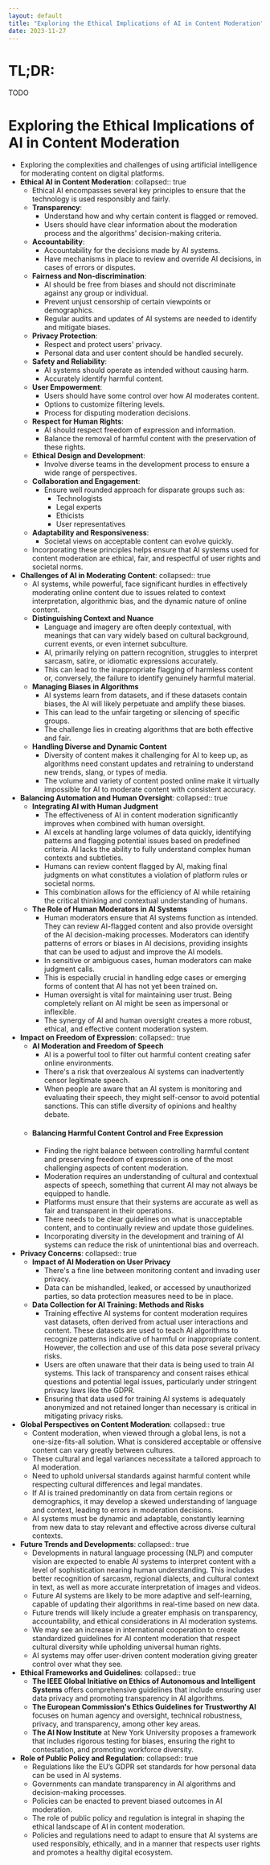 ```yaml
---
layout: default
title: "Exploring the Ethical Implications of AI in Content Moderation"
date: 2023-11-27
---
```


# TL;DR:

TODO

# Exploring the Ethical Implications of AI in Content Moderation


- Exploring the complexities and challenges of using artificial intelligence for moderating content on digital platforms.
- **Ethical AI in Content Moderation**:
  collapsed:: true
	- Ethical AI encompasses several key principles to ensure that the technology is used responsibly and fairly.
	- **Transparency**:
		- Understand how and why certain content is flagged or removed.
		- Users should have clear information about the moderation process and the algorithms' decision-making criteria.
	- **Accountability**:
		- Accountability for the decisions made by AI systems.
		- Have mechanisms in place to review and override AI decisions, in cases of errors or disputes.
	- **Fairness and Non-discrimination**:
		- AI should be free from biases and should not discriminate against any group or individual.
		- Prevent unjust censorship of certain viewpoints or demographics.
		- Regular audits and updates of AI systems are needed to identify and mitigate biases.
	- **Privacy Protection**:
		- Respect and protect users' privacy.
		- Personal data and user content should be handled securely.
	- **Safety and Reliability**:
		- AI systems should operate as intended without causing harm.
		- Accurately identify harmful content.
	- **User Empowerment**:
		- Users should have some control over how AI moderates content.
		- Options to customize filtering levels.
		- Process for disputing moderation decisions.
	- **Respect for Human Rights**:
		- AI should respect freedom of expression and information.
		- Balance the removal of harmful content with the preservation of these rights.
	- **Ethical Design and Development**:
		- Involve diverse teams in the development process to ensure a wide range of perspectives.
	- **Collaboration and Engagement**:
		- Ensure well rounded approach for disparate groups such as:
			- Technologists
			- Legal experts
			- Ethicists
			- User representatives
	- **Adaptability and Responsiveness**:
		- Societal views on acceptable content can evolve quickly.
	- Incorporating these principles helps ensure that AI systems used for content moderation are ethical, fair, and respectful of user rights and societal norms.
- **Challenges of AI in Moderating Content**:
  collapsed:: true
	- AI systems, while powerful, face significant hurdles in effectively moderating online content due to issues related to context interpretation, algorithmic bias, and the dynamic nature of online content.
	- **Distinguishing Context and Nuance**
		- Language and imagery are often deeply contextual, with meanings that can vary widely based on cultural background, current events, or even internet subculture.
		- AI, primarily relying on pattern recognition, struggles to interpret sarcasm, satire, or idiomatic expressions accurately.
		- This can lead to the inappropriate flagging of harmless content or, conversely, the failure to identify genuinely harmful material.
	- **Managing Biases in Algorithms**
		- AI systems learn from datasets, and if these datasets contain biases, the AI will likely perpetuate and amplify these biases.
		- This can lead to the unfair targeting or silencing of specific groups.
		- The challenge lies in creating algorithms that are both effective and fair.
	- **Handling Diverse and Dynamic Content**
		- Diversity of content makes it challenging for AI to keep up, as algorithms need constant updates and retraining to understand new trends, slang, or types of media.
		- The volume and variety of content posted online make it virtually impossible for AI to moderate content with consistent accuracy.
- **Balancing Automation and Human Oversight**:
  collapsed:: true
	- **Integrating AI with Human Judgment**
		- The effectiveness of AI in content moderation significantly improves when combined with human oversight.
		- AI excels at handling large volumes of data quickly, identifying patterns and flagging potential issues based on predefined criteria. AI lacks the ability to fully understand complex human contexts and subtleties.
		- Humans can review content flagged by AI, making final judgments on what constitutes a violation of platform rules or societal norms.
		- This combination allows for the efficiency of AI while retaining the critical thinking and contextual understanding of humans.
	- **The Role of Human Moderators in AI Systems**
		- Human moderators ensure that AI systems function as intended. They can review AI-flagged content and also provide oversight of the AI decision-making processes. Moderators can identify patterns of errors or biases in AI decisions, providing insights that can be used to adjust and improve the AI models.
		- In sensitive or ambiguous cases, human moderators can make judgment calls.
		- This is especially crucial in handling edge cases or emerging forms of content that AI has not yet been trained on.
		- Human oversight is vital for maintaining user trust. Being completely reliant on AI might be seen as impersonal or inflexible.
		- The synergy of AI and human oversight creates a more robust, ethical, and effective content moderation system.
- **Impact on Freedom of Expression**:
  collapsed:: true
	- **AI Moderation and Freedom of Speech**
		- AI is a powerful tool to filter out harmful content creating safer online environments.
		- There's a risk that overzealous AI systems can inadvertently censor legitimate speech.
		- When people are aware that an AI system is monitoring and evaluating their speech, they might self-censor to avoid potential sanctions. This can stifle diversity of opinions and healthy debate.
	- #### Balancing Harmful Content Control and Free Expression
		- Finding the right balance between controlling harmful content and preserving freedom of expression is one of the most challenging aspects of content moderation.
		- Moderation requires an understanding of cultural and contextual aspects of speech, something that current AI may not always be equipped to handle.
		- Platforms must ensure that their systems are accurate as well as fair and transparent in their operations.
		- There needs to be clear guidelines on what is unacceptable content, and to continually review and update those guidelines.
		- Incorporating diversity in the development and training of AI systems can reduce the risk of unintentional bias and overreach.
- **Privacy Concerns**:
  collapsed:: true
	- **Impact of AI Moderation on User Privacy**
		- There's a fine line between monitoring content and invading user privacy.
		- Data can be mishandled, leaked, or accessed by unauthorized parties, so data protection measures need to be in place.
	- **Data Collection for AI Training: Methods and Risks**
		- Training effective AI systems for content moderation requires vast datasets, often derived from actual user interactions and content. These datasets are used to teach AI algorithms to recognize patterns indicative of harmful or inappropriate content. However, the collection and use of this data pose several privacy risks.
		- Users are often unaware that their data is being used to train AI systems. This lack of transparency and consent raises ethical questions and potential legal issues, particularly under stringent privacy laws like the GDPR.
		- Ensuring that data used for training AI systems is adequately anonymized and not retained longer than necessary is critical in mitigating privacy risks.
- **Global Perspectives on Content Moderation**:
  collapsed:: true
	- Content moderation, when viewed through a global lens, is not a one-size-fits-all solution. What is considered acceptable or offensive content can vary greatly between cultures.
	- These cultural and legal variances necessitate a tailored approach to AI moderation.
	- Need to uphold universal standards against harmful content while respecting cultural differences and legal mandates.
	- If AI is trained predominantly on data from certain regions or demographics, it may develop a skewed understanding of language and context, leading to errors in moderation decisions.
	- AI systems must be dynamic and adaptable, constantly learning from new data to stay relevant and effective across diverse cultural contexts.
- **Future Trends and Developments**:
  collapsed:: true
	- Developments in natural language processing (NLP) and computer vision are expected to enable AI systems to interpret content with a level of sophistication nearing human understanding. This includes better recognition of sarcasm, regional dialects, and cultural context in text, as well as more accurate interpretation of images and videos.
	- Future AI systems are likely to be more adaptive and self-learning, capable of updating their algorithms in real-time based on new data.
	- Future trends will likely include a greater emphasis on transparency, accountability, and ethical considerations in AI moderation systems.
	- We may see an increase in international cooperation to create standardized guidelines for AI content moderation that respect cultural diversity while upholding universal human rights.
	- AI systems may offer user-driven content moderation giving greater control over what they see.
- **Ethical Frameworks and Guidelines**:
  collapsed:: true
	- **The IEEE Global Initiative on Ethics of Autonomous and Intelligent Systems** offers comprehensive guidelines that include ensuring user data privacy and promoting transparency in AI algorithms.
	- **The European Commission's Ethics Guidelines for Trustworthy AI** focuses on human agency and oversight, technical robustness, privacy, and transparency, among other key areas.
	- **The AI Now Institute** at New York University proposes a framework that includes rigorous testing for biases, ensuring the right to contestation, and promoting workforce diversity.
- **Role of Public Policy and Regulation**:
  collapsed:: true
	- Regulations like the EU’s GDPR set standards for how personal data can be used in AI systems.
	- Governments can mandate transparency in AI algorithms and decision-making processes.
	- Policies can be enacted to prevent biased outcomes in AI moderation.
	- The role of public policy and regulation is integral in shaping the ethical landscape of AI in content moderation.
	- Policies and regulations need to adapt to ensure that AI systems are used responsibly, ethically, and in a manner that respects user rights and promotes a healthy digital ecosystem.